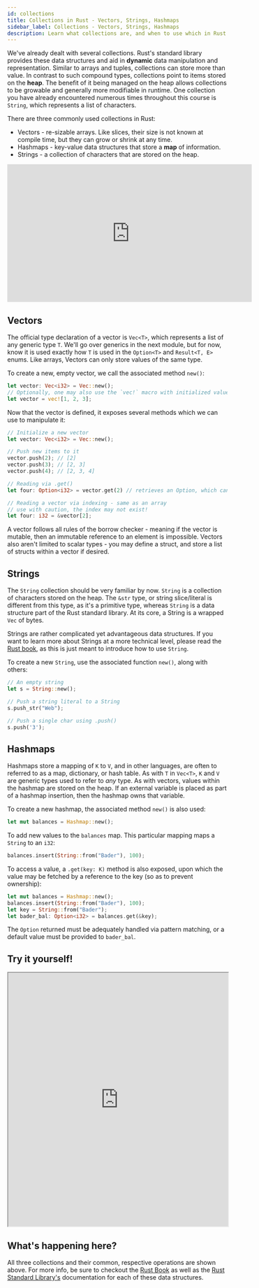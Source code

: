 ```yaml
---
id: collections
title: Collections in Rust - Vectors, Strings, Hashmaps
sidebar_label: Collections - Vectors, Strings, Hashmaps
description: Learn what collections are, and when to use which in Rust.
---
```


We've already dealt with several collections. Rust's standard library provides these data structures
and aid in **dynamic** data manipulation and representation. Similar to arrays and tuples,
collections can store more than value. In contrast to such compound types, collections point to
items stored on the **heap**. The benefit of it being managed on the heap allows collections to be
growable and generally more modifiable in runtime. One collection you have already encountered
numerous times throughout this course is `String`, which represents a list of characters.

There are three commonly used collections in Rust:

- Vectors - re-sizable arrays. Like slices, their size is not known at compile time, but they can
  grow or shrink at any time.
- Hashmaps - key-value data structures that store a **map** of information.
- Strings - a collection of characters that are stored on the heap.

<iframe width="560" height="315" src="https://www.youtube.com/embed/du6V0bpafws?si=S8hPiTfjb6oF4okz" title="YouTube video player" frameborder="0" allow="accelerometer; autoplay; clipboard-write; encrypted-media; gyroscope; picture-in-picture; web-share" allowfullscreen></iframe>

## Vectors

The official type declaration of a vector is `Vec<T>`, which represents a list of any generic type
`T`. We'll go over generics in the next module, but for now, know it is used exactly how `T` is used
in the `Option<T>` and `Result<T, E>` enums. Like arrays, Vectors can only store values of the same
type.

To create a new, empty vector, we call the associated method `new()`:

```rust
let vector: Vec<i32> = Vec::new();
// Optionally, one may also use the `vec!` macro with initialized values.  Type is inferred.
let vector = vec![1, 2, 3];
```

Now that the vector is defined, it exposes several methods which we can use to manipulate it:

```rust
// Initialize a new vector
let vector: Vec<i32> = Vec::new();

// Push new items to it
vector.push(2); // [2]
vector.push(3); // [2, 3]
vector.push(4); // [2, 3, 4]

// Reading via .get()
let four: Option<i32> = vector.get(2) // retrieves an Option, which can be pattern matched

// Reading a vector via indexing - same as an array
// use with caution, the index may not exist!
let four: i32 = &vector[2];
```

A vector follows all rules of the borrow checker - meaning if the vector is mutable, then an
immutable reference to an element is impossible. Vectors also aren't limited to scalar types - you
may define a struct, and store a list of structs within a vector if desired.

## Strings

The `String` collection should be very familiar by now. `String` is a collection of characters
stored on the heap. The `&str` type, or string slice/literal is different from this type, as it's a
primitive type, whereas `String` is a data structure part of the Rust standard library. At its core,
a String is a wrapped `Vec` of bytes.

Strings are rather complicated yet advantageous data structures. If you want to learn more about
Strings at a more technical level, please read the
[Rust book](https://doc.rust-lang.org/stable/book/), as this is just meant to introduce how to use
`String`.

To create a new `String`, use the associated function `new()`, along with others:

```rust
// An empty string
let s = String::new();

// Push a string literal to a String
s.push_str("Web");

// Push a single char using .push()
s.push('3');
```

## Hashmaps

Hashmaps store a mapping of `K` to `V`, and in other languages, are often to referred to as a map,
dictionary, or hash table. As with `T` in `Vec<T>`, `K` and `V` are generic types used to refer to
_any_ type. As with vectors, values within the hashmap are stored on the heap. If an external
variable is placed as part of a hashmap insertion, then the hashmap owns that variable.

To create a new hashmap, the associated method `new()` is also used:

```rust
let mut balances = Hashmap::new();
```

To add new values to the `balances` map. This particular mapping maps a `String` to an `i32`:

```rust
balances.insert(String::from("Bader"), 100);
```

To access a value, a `.get(key: K)` method is also exposed, upon which the value may be fetched by a
reference to the key (so as to prevent ownership):

```rust
let mut balances = Hashmap::new();
balances.insert(String::from("Bader"), 100);
let key = String::from("Bader");
let bader_bal: Option<i32> = balances.get(&key);
```

The `Option` returned must be adequately handled via pattern matching, or a default value must be
provided to `bader_bal`.

## Try it yourself!

<iframe width="100%" height="580" src="https://play.rust-lang.org/?version=stable&mode=debug&edition=2021&code=use+std%3A%3Acollections%3A%3AHashMap%3B%0A%0A%0Afn+main%28%29+%7B%0A%2F%2F+VECTORS%21%0A++++%2F%2F+Declare+a+new.+empty+vector%0A++++let+mut+vector%3A+Vec%3Ci32%3E+%3D+Vec%3A%3Anew%28%29%3B%0A++%0A++++%2F%2F+Add+new+elements+to+the+vector%0A++++vector.push%282%29%3B+%2F%2F+%5B2%5D%0A++++vector.push%283%29%3B+%2F%2F+%5B2%2C+3%5D%0A++++vector.push%284%29%3B+%2F%2F+%5B2%2C+3%2C+4%5D%0A++++%0A++++%2F%2F+Reading+via+.get%28%29%0A++++let+four%3A+Option%3C%26i32%3E+%3D+vector.get%282%29%3B+%2F%2F+retrieves+an+Option%2C+which+can+be+pattern+matched%0A++++%0A++++%2F%2F+Reading+a+vector+via+indexing+-+same+as+an+array%0A++++%2F%2F+use+with+caution%2C+the+index+may+not+exist%21%0A++++let+four%3A+%26i32+%3D+%26vector%5B2%5D%3B%0A++++%0A%0A%2F%2F+STRINGS%21%0A++++%2F%2F+An+empty+string%0A++++let+mut+s+%3D+String%3A%3Anew%28%29%3B%0A++++%2F%2F+Push+a+string+literal+to+a+String%0A++++s.push_str%28%22Web%22%29%3B%0A++++%2F%2F+Push+a+single+char+using+.push%28%29%0A++++s.push%28%273%27%29%3B%0A%0A%2F%2F+HASHMAPS%21%0A++++%2F%2F+An+empty+hashmap%0A++++let+mut+balances+%3D+HashMap%3A%3Anew%28%29%3B%0A++++%2F%2F+Insert+a+key%2C+value+type+of+String+-%3E+i32+%28a+name+to+balance%29%0A++++balances.insert%28String%3A%3Afrom%28%22Bader%22%29%2C+100%29%3B%0A++++%2F%2F+Create+a+key%2C+aka+a+String%0A++++let+key+%3D+String%3A%3Afrom%28%22Bader%22%29%3B%0A++++let+bader_bal%3A+Option%3C%26i32%3E+%3D+balances.get%28%26key%29%3B%0A%0A%7D%0A"></iframe>

## What's happening here?

All three collections and their common, respective operations are shown above. For more info, be
sure to checkout the [Rust Book](https://doc.rust-lang.org/book/ch08-00-common-collections.html) as
well as the [Rust Standard Library's](https://doc.rust-lang.org/std/index.html) documentation for
each of these data structures.
